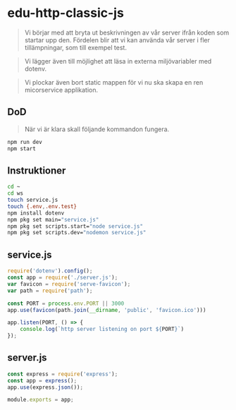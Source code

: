 # edu-http-classic-js

> Vi börjar med att bryta ut beskrivningen av vår server ifrån koden som startar upp den. Fördelen blir att vi kan använda vår server i fler tillämpningar, som till exempel test. 

> Vi lägger även till möjlighet att läsa in externa miljövariabler med dotenv.

> Vi plockar även bort static mappen för vi nu ska skapa en ren micorservice applikation.

## DoD

> När vi är klara skall följande kommandon fungera.

```bash
npm run dev
npm start
```

## Instruktioner

```bash
cd ~
cd ws
touch service.js
touch {.env,.env.test}
npm install dotenv
npm pkg set main="service.js"
npm pkg set scripts.start="node service.js"
npm pkg set scripts.dev="nodemon service.js"
```

## service.js

```js
require('dotenv').config();
const app = require('./server.js');
var favicon = require('serve-favicon');
var path = require('path');

const PORT = process.env.PORT || 3000
app.use(favicon(path.join(__dirname, 'public', 'favicon.ico')))

app.listen(PORT, () => {
    console.log(`http server listening on port ${PORT}`)
});
```

## server.js

```js
const express = require('express');
const app = express();
app.use(express.json());

module.exports = app;
```
